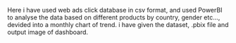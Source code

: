Here i have used web ads click database in csv format, and used PowerBI to analyse the data based on different products by country, gender etc..., devided into
a monthly chart of trend. i have given the dataset, .pbix file and output image of dashboard.
